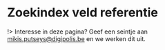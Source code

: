# Zoekindex veld referentie

!> Interesse in deze pagina? Geef een seintje aan mikis.putseys@digipolis.be en we werken dit uit.